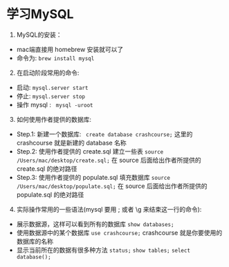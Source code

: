# 学习MySQL
1. MySQL的安装：
- mac端直接用 homebrew 安装就可以了
- 命令为: 
``` brew install mysql ```
2. 在启动阶段常用的命令:
- 启动: 
``` mysql.server start ``` 
- 停止: 
``` mysql.server stop ```
- 操作 mysql :
``` mysql -uroot```
3. 如何使用作者提供的数据库:
- Step.1: 新建一个数据库: ``` create database crashcourse;``` 这里的 crashcourse 就是新建的 database 名称
- Step.2: 使用作者提供的 create.sql 建立一些表 ``` source /Users/mac/desktop/create.sql; ``` 在 source 后面给出作者所提供的 create.sql 的绝对路径
- Step.3: 使用作者提供的 populate.sql 填充数据库  ``` source /Users/mac/desktop/populate.sql; ``` 在 source 后面给出作者所提供的 populate.sql 的绝对路径
4. 实际操作常用的一些语法(mysql 要用 ; 或者 \g 来结束这一行的命令):
- 展示数据源，这样可以看到所有的数据库 ```show databases;```
- 使用数据源中的某个数据库 ```use crashcourse;``` crashcourse 就是你要使用的数据库的名称
- 显示当前所在的数据有很多种方法 ```status;``` ```show tables;``` ```select database();``` 
